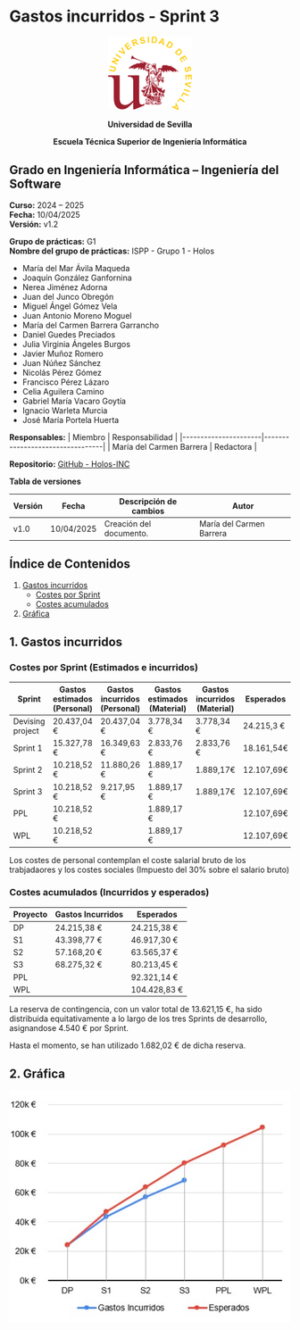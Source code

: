 # Gastos incurridos - Sprint 3

<p align="center">
  <img src="https://raw.githubusercontent.com/Holos-INC/Docusaurus-Holos/main/static/img/universidad-de-sevilla-logo.png" alt="Universidad de Sevilla" width="150"/>
</p>
<p align="center">
  <strong>Universidad de Sevilla</strong> 
</p>
<p align="center">
  <strong>Escuela Técnica Superior de Ingeniería Informática</strong>  
</p>

## **Grado en Ingeniería Informática – Ingeniería del Software**

**Curso:** 2024 – 2025  
**Fecha:** 10/04/2025  
**Versión:** v1.2

**Grupo de prácticas:** G1  
**Nombre del grupo de prácticas:** ISPP - Grupo 1 - Holos
- María del Mar Ávila Maqueda  
- Joaquín González Ganfornina  
- Nerea Jiménez Adorna  
- Juan del Junco Obregón  
- Miguel Ángel Gómez Vela  
- Juan Antonio Moreno Moguel  
- María del Carmen Barrera Garrancho  
- Daniel Guedes Preciados  
- Julia Virginia Ángeles Burgos  
- Javier Muñoz Romero  
- Juan Núñez Sánchez  
- Nicolás Pérez Gómez  
- Francisco Pérez Lázaro  
- Celia Aguilera Camino  
- Gabriel María Vacaro Goytía  
- Ignacio Warleta Murcia  
- José María Portela Huerta 

**Responsables:**
| Miembro              | Responsabilidad                 |
|----------------------|---------------------------------|
| María del Carmen Barrera   |  Redactora                      |


**Repositorio:** [GitHub - Holos-INC](https://github.com/Holos-INC/Docusaurus-Holos)


**Tabla de versiones**

| Versión | Fecha       | Descripción de cambios | Autor                 |
|---------|------------|------------------------|------------------------|
| v1.0    | 10/04/2025 | Creación del documento. | María del Carmen Barrera  |


## Índice de Contenidos

1. [Gastos incurridos](#1-gastos-incurridos)
   - [Costes por Sprint](#costes-por-sprint-estimados-e-incurridos)
   - [Costes acumulados](#costes-acumulados-incurridos-y-esperados)
2. [Gráfica](#2-grafica)



## 1. Gastos incurridos 

### Costes por Sprint (Estimados e incurridos)

| Sprint | Gastos estimados (Personal) | Gastos incurridos (Personal) | Gastos estimados (Material) | Gastos incurridos (Material) | Esperados     | Gastos Incurridos totales |
|----------|--------------|--------|----------------|--------------|-----------------|----------------------------|
| Devising project  | 20.437,04 €     | 20.437,04 €        | 3.778,34 €       | 3.778,34 €    | 24.215,3 €       | 24.215,38 €                |
| Sprint 1          | 15.327,78 €    | 16.349,63 €      | 2.833,76 €       | 2.833,76 €        | 18.161,54€      | 19.183,39 €                |
| Sprint 2          | 10.218,52 €    | 11.880,26 €     | 1.889,17 €       | 1.889,17€      | 12.107,69€      | 13.769,43 €                |
|  Sprint 3          | 10.218,52 €   | 9.217,95 €       | 1.889,17 €         | 1.889,17€     |       12.107,69€    |    11.107,11€           |
|    PPL            | 10.218,52 €    |                    | 1.889,17 €      |                 |           12.107,69€     |                |
|    WPL            | 10.218,52 €      |                 | 1.889,17 €      |                 |          12.107,69€      |                 |



Los costes de personal contemplan el coste salarial bruto de los trabjadaores y los costes sociales (Impuesto del 30% sobre el salario bruto)

### Costes acumulados (Incurridos y esperados)

| Proyecto | Gastos Incurridos | Esperados      |
|----------|-------------------|----------------|
| DP       | 24.215,38 €       | 24.215,38 €    |
| S1       | 43.398,77 €       | 46.917,30 €    |
| S2       | 57.168,20 €       | 63.565,37 €    |
| S3       | 68.275,32 €       | 80.213,45 €    |
| PPL      |                   | 92.321,14 €    |
| WPL      |                   | 104.428,83 €   |

La reserva de contingencia, con un valor total de 13.621,15 €, ha sido distribuida equitativamente a lo largo de los tres Sprints de desarrollo, asignandose 4.540 € por Sprint.

Hasta el momento, se han utilizado 1.682,02 € de dicha reserva.

## 2. Gráfica

<p align="center">
  <img src="https://raw.githubusercontent.com/Holos-INC/Docusaurus-Holos/main/static/img/costes_s3/grafica_costes_incurridos.jpg" alt="Universidad de Sevilla" width="700"/>
</p>